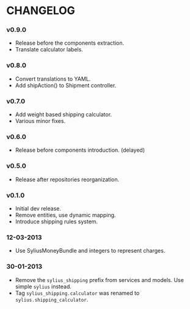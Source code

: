 CHANGELOG
=========

### v0.9.0

* Release before the components extraction.
* Translate calculator labels.

### v0.8.0

* Convert translations to YAML.
* Add shipAction() to Shipment controller.

### v0.7.0

* Add weight based shipping calculator.
* Various minor fixes.

### v0.6.0

* Release before components introduction. (delayed)

### v0.5.0

* Release after repositories reorganization.

### v0.1.0

* Initial dev release.
* Remove entities, use dynamic mapping.
* Introduce shipping rules system.

### 12-03-2013

* Use SyliusMoneyBundle and integers to represent charges.

### 30-01-2013

* Remove the ``sylius_shipping`` prefix from services and models.
  Use simple ``sylius`` instead.
* Tag ``sylius_shipping.calculator`` was renamed to ``sylius.shipping_calculator``.
